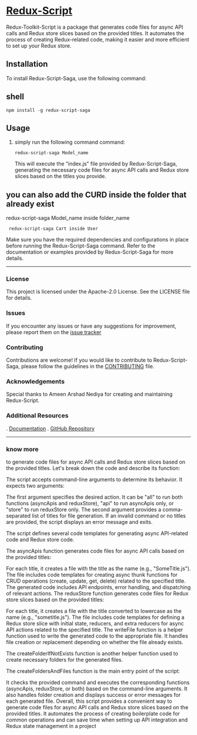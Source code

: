# [Redux-Script](https://www.npmjs.com/package/redux-script?activeTab=readme)

Redux-Toolkit-Script is a package that generates code files for async API calls and Redux store slices based on the provided titles. It automates the process of creating Redux-related code, making it easier and more efficient to set up your Redux store.

## Installation

To install Redux-Script-Saga, use the following command:

## shell

```shell
npm install -g redux-script-saga
```

## Usage

1.  simply run the following command command:
    ```shell
    redux-script-saga Model_name
    ```
    This will execute the "index.js" file provided by Redux-Script-Saga, generating the necessary code files for async API calls and Redux store slices based on the titles you provide.

## you can also add the CURD inside the folder that already exist

redux-script-saga Model_name inside folder_name

```Example
 redux-script-saga Cart inside User
```

Make sure you have the required dependencies and configurations in place before running the Redux-Script-Saga command. Refer to the documentation or examples provided by Redux-Script-Saga for more details.

<hr />

### License

This project is licensed under the Apache-2.0 License. See the LICENSE file for details.

### Issues

If you encounter any issues or have any suggestions for improvement, please report them on the [issue tracker](https://github.com/ARSHADAMEEN00/redux-script-saga#readme)

### Contributing

Contributions are welcome! If you would like to contribute to Redux-Script-Saga, please follow the guidelines in the [CONTRIBUTING](https://github.com/ARSHADAMEEN00/redux-script-saga#readme) file.

### Acknowledgements

Special thanks to Ameen Arshad Nediya for creating and maintaining Redux-Script.

### Additional Resources

. [Documentation](https://www.npmjs.com/package/redux-script-saga?activeTab=readme)
. [GitHub Repository](https://github.com/ARSHADAMEEN00/redux-script-saga)

<hr />

### know more

to generate code files for async API calls and Redux store slices based on the provided titles. Let's break down the code and describe its function:

The script accepts command-line arguments to determine its behavior. It expects two arguments:

The first argument specifies the desired action. It can be "all" to run both functions (asyncApis and reduxStore), "api" to run asyncApis only, or "store" to run reduxStore only.
The second argument provides a comma-separated list of titles for file generation.
If an invalid command or no titles are provided, the script displays an error message and exits.

The script defines several code templates for generating async API-related code and Redux store code.

The asyncApis function generates code files for async API calls based on the provided titles:

For each title, it creates a file with the title as the name (e.g., "SomeTitle.js").
The file includes code templates for creating async thunk functions for CRUD operations (create, update, get, delete) related to the specified title.
The generated code includes API endpoints, error handling, and dispatching of relevant actions.
The reduxStore function generates code files for Redux store slices based on the provided titles:

For each title, it creates a file with the title converted to lowercase as the name (e.g., "sometitle.js").
The file includes code templates for defining a Redux store slice with initial state, reducers, and extra reducers for async API actions related to the specified title.
The writeFile function is a helper function used to write the generated code to the appropriate file. It handles file creation or replacement depending on whether the file already exists.

The createFolderIfNotExists function is another helper function used to create necessary folders for the generated files.

The createFoldersAndFiles function is the main entry point of the script:

It checks the provided command and executes the corresponding functions
(asyncApis, reduxStore, or both) based on the command-line arguments.
It also handles folder creation and displays success or error messages for each generated file.
Overall, this script provides a convenient way to generate code files for async API calls and Redux store slices based on the provided titles. It automates the process of creating boilerplate code for common operations and can save time when setting up API integration and Redux state management in a project

